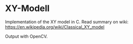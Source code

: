 # XY-Modell
Implementation of the XY model in C. Read summary on wiki: https://en.wikipedia.org/wiki/Classical_XY_model

Output with OpenCV.
